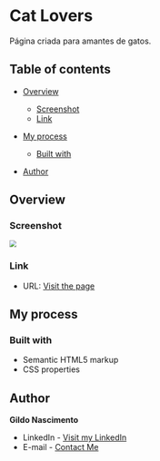 # Cat Lovers

Página criada para amantes de gatos.

## Table of contents

- [Overview](#overview)

  - [Screenshot](#screenshot)
  - [Link](#link)

- [My process](#my-process)

  - [Built with](#built-with)

- [Author](#author)

  

## Overview

### Screenshot

<img src="C:\Users\bcgil\Desktop\WorkSpace\@FRONT-END\Cat Lovers\img\cat-lovers.png" style="zoom:75%;" />



### Link

- URL: [Visit the page](https://cat-lovers.netlify.app/)



## My process

### Built with

- Semantic HTML5 markup
- CSS properties



## Author

**Gildo Nascimento**

- LinkedIn - [Visit my LinkedIn](hhttps://www.linkedin.com/in/gildonascimento/)
- E-mail - [Contact Me](mailto:bcgildo@gmail.com)
